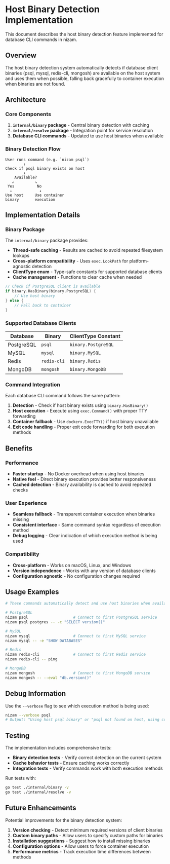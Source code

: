 # Host Binary Detection Implementation

This document describes the host binary detection feature implemented for database CLI commands in nizam.

## Overview

The host binary detection system automatically detects if database client binaries (psql, mysql, redis-cli, mongosh) are available on the host system and uses them when possible, falling back gracefully to container execution when binaries are not found.

## Architecture

### Core Components

1. **`internal/binary` package** - Central binary detection with caching
2. **`internal/resolve` package** - Integration point for service resolution
3. **Database CLI commands** - Updated to use host binaries when available

### Binary Detection Flow

```
User runs command (e.g. `nizam psql`)
        ↓
Check if psql binary exists on host
        ↓
    Available?
   ↙         ↘
 Yes          No
  ↓            ↓
Use host     Use container
binary       execution
```

## Implementation Details

### Binary Package

The `internal/binary` package provides:

- **Thread-safe caching** - Results are cached to avoid repeated filesystem lookups
- **Cross-platform compatibility** - Uses `exec.LookPath` for platform-agnostic detection
- **ClientType enum** - Type-safe constants for supported database clients
- **Cache management** - Functions to clear cache when needed

```go
// Check if PostgreSQL client is available
if binary.HasBinary(binary.PostgreSQL) {
    // Use host binary
} else {
    // Fall back to container
}
```

### Supported Database Clients

| Database   | Binary      | ClientType Constant |
|------------|-------------|---------------------|
| PostgreSQL | `psql`      | `binary.PostgreSQL` |
| MySQL      | `mysql`     | `binary.MySQL`      |
| Redis      | `redis-cli` | `binary.Redis`      |
| MongoDB    | `mongosh`   | `binary.MongoDB`    |

### Command Integration

Each database CLI command follows the same pattern:

1. **Detection** - Check if host binary exists using `binary.HasBinary()`
2. **Host execution** - Execute using `exec.Command()` with proper TTY forwarding
3. **Container fallback** - Use `dockerx.ExecTTY()` if host binary unavailable
4. **Exit code handling** - Proper exit code forwarding for both execution methods

## Benefits

### Performance
- **Faster startup** - No Docker overhead when using host binaries
- **Native feel** - Direct binary execution provides better responsiveness
- **Cached detection** - Binary availability is cached to avoid repeated checks

### User Experience
- **Seamless fallback** - Transparent container execution when binaries missing
- **Consistent interface** - Same command syntax regardless of execution method
- **Debug logging** - Clear indication of which execution method is being used

### Compatibility
- **Cross-platform** - Works on macOS, Linux, and Windows
- **Version independence** - Works with any version of database clients
- **Configuration agnostic** - No configuration changes required

## Usage Examples

```bash
# These commands automatically detect and use host binaries when available

# PostgreSQL
nizam psql                    # Connect to first PostgreSQL service
nizam psql postgres -- -c "SELECT version()"

# MySQL  
nizam mysql                   # Connect to first MySQL service
nizam mysql -- -e "SHOW DATABASES"

# Redis
nizam redis-cli               # Connect to first Redis service
nizam redis-cli -- ping

# MongoDB
nizam mongosh                 # Connect to first MongoDB service
nizam mongosh -- --eval "db.version()"
```

## Debug Information

Use the `--verbose` flag to see which execution method is being used:

```bash
nizam --verbose psql
# Output: "Using host psql binary" or "psql not found on host, using container execution"
```

## Testing

The implementation includes comprehensive tests:

- **Binary detection tests** - Verify correct detection on the current system
- **Cache behavior tests** - Ensure caching works correctly
- **Integration tests** - Verify commands work with both execution methods

Run tests with:
```bash
go test ./internal/binary -v
go test ./internal/resolve -v
```

## Future Enhancements

Potential improvements for the binary detection system:

1. **Version checking** - Detect minimum required versions of client binaries
2. **Custom binary paths** - Allow users to specify custom paths for binaries
3. **Installation suggestions** - Suggest how to install missing binaries
4. **Configuration options** - Allow users to force container execution
5. **Performance metrics** - Track execution time differences between methods
